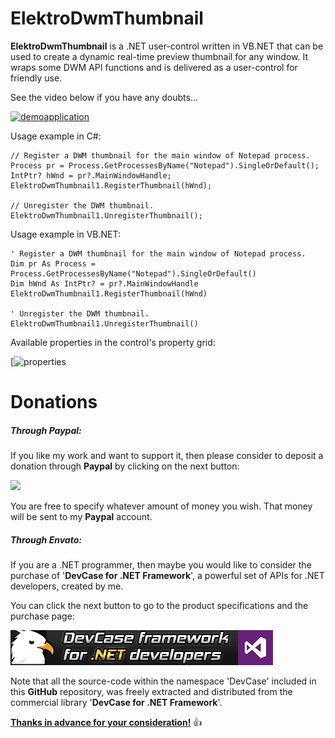﻿# **ElektroDwmThumbnail**

**ElektroDwmThumbnail** is a .NET user-control written in VB.NET that can be used to create a dynamic real-time preview thumbnail for any window. It wraps some DWM API functions and is delivered as a user-control for friendly use.

See the video below if you have any doubts...

[![demoapplication](https://img.youtube.com/vi/fy3MLMpEUTg/0.jpg)](https://www.youtube.com/watch?v=fy3MLMpEUTg) 

Usage example in C#:

    // Register a DWM thumbnail for the main window of Notepad process.
    Process pr = Process.GetProcessesByName("Notepad").SingleOrDefault();
    IntPtr? hWnd = pr?.MainWindowHandle;
    ElektroDwmThumbnail1.RegisterThumbnail(hWnd);

    // Unregister the DWM thumbnail.
    ElektroDwmThumbnail1.UnregisterThumbnail();
  
Usage example in VB.NET:

    ' Register a DWM thumbnail for the main window of Notepad process.
    Dim pr As Process = Process.GetProcessesByName("Notepad").SingleOrDefault()
    Dim hWnd As IntPtr? = pr?.MainWindowHandle
    ElektroDwmThumbnail1.RegisterThumbnail(hWnd)

    ' Unregister the DWM thumbnail.
    ElektroDwmThumbnail1.UnregisterThumbnail()

Available properties in the control's property grid:

[![properties](https://i.imgur.com/kApXj4o.png) 

# **Donations**

##### Through Paypal:
If you like my work and want to support it, then please consider to deposit a donation through **Paypal** by clicking on the next button:

<a href="https://www.paypal.com/cgi-bin/webscr?cmd=_s-xclick&hosted_button_id=E4RQEV6YF5NZY" target="_blank">![](https://www.paypalobjects.com/en_US/ES/i/btn/btn_donateCC_LG.gif)</a>

You are free to specify whatever amount of money you wish. That money will be sent to my **Paypal** account.

##### Through Envato:
If you are a .NET programmer, then maybe you would like to consider the purchase of 
'**DevCase for .NET Framework**', a powerful set of APIs for .NET developers, created by me. 

You can click the next button to go to the product specifications and the purchase page:

<a href="https://codecanyon.net/item/elektrokit-class-library-for-net/19260282" target="_blank">![DevCase for .NET Framework](Images/DevCase%20Banner.png)</a>

Note that all the source-code within the namespace 'DevCase' included in this **GitHub** repository, was freely extracted and distributed from the commercial library '**DevCase for .NET Framework**'.

<u>**Thanks in advance for your consideration!**</u> :thumbsup: